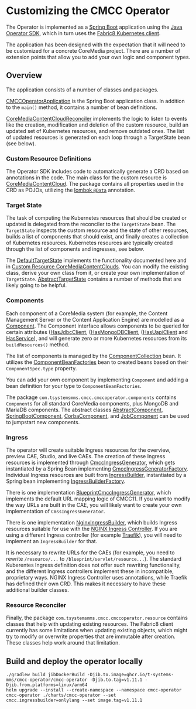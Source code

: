 # Customizing the CMCC Operator

The Operator is implemented as a [Spring Boot](https://spring.io/projects/spring-boot) application using the [Java Operator SDK](https://github.com/java-operator-sdk/java-operator-sdk), which in turn uses the [Fabric8 Kubernetes client](https://github.com/fabric8io/kubernetes-client).

The application has been designed with the expectation that it will need to be customized for a concrete CoreMedia project. There are a number of extension points that allow you to add your own logic and component types.

## Overview

The application consists of a number of classes and packages.

[CMCCOperatorApplication](../src/main/java/com/tsystemsmms/cmcc/cmccoperator/CMCCOperatorApplication.java) is the Spring Boot application class. In addition to the `main()` method, it contains a number of bean definitions.

[CoreMediaContentCloudReconciler](../src/main/java/com/tsystemsmms/cmcc/cmccoperator/CoreMediaContentCloudReconciler.java) implements the logic to listen to events like the creation, modification and deletion of the custom resource, build an updated set of Kubernetes resources, and remove outdated ones. The list of updated resources is generated on each loop through a TargetState bean (see below). 

### Custom Resource Definitions

The Operator SDK includes code to automatically generate a CRD based on annotations in the code. The main class for the custom resource is [CoreMediaContentCloud](../src/main/java/com/tsystemsmms/cmcc/cmccoperator/crds/CoreMediaContentCloud.java). The package contains all properties used in the CRD as POJOs, utilizing the [lombok `@Data`](https://projectlombok.org/features/Data) annotation.

### Target State

The task of computing the Kubernetes resources that should be created or updated is delegated from the reconciler to the `TargetState` bean. The `TargetState` inspects the custom resource and the state of other resources, builds a list of components that should exist, and finally creates a collection of Kubernetes resources. Kubernetes resources are typically created through the list of components and ingresses, see below.

The [DefaultTargetState](../src/main/java/com/tsystemsmms/cmcc/cmccoperator/targetstate/DefaultTargetState.java) implements the functionality documented here and in [Custom Resource CoreMediaContentClouds](custom-resource.md). You can modify the existing class, derive your own class from it, or create your own implementation of `TargetState`. [AbstractTargetState](../src/main/java/com/tsystemsmms/cmcc/cmccoperator/targetstate/AbstractTargetState.java) contains a number of methods that are likely going to be helpful.

### Components

Each component of a CoreMedia system (for example, the Content Management Server or the Content Application Engine) are modelled as a [Component](../src/main/java/com/tsystemsmms/cmcc/cmccoperator/components/Component.java). The Component interface allows components to be queried for certain attributes ([HasJdbcClient](../src/main/java/com/tsystemsmms/cmcc/cmccoperator/components/HasJdbcClient.java), ([HasMongoDBClient](../src/main/java/com/tsystemsmms/cmcc/cmccoperator/components/HasMongoDBClient.java), ([HasUapiClient](../src/main/java/com/tsystemsmms/cmcc/cmccoperator/components/HasUapiClient.java) and [HasService](../src/main/java/com/tsystemsmms/cmcc/cmccoperator/components/HasService.java)), and will generate zero or more Kubernetes resources from its `buildResources()` method.

The list of components is managed by the [ComponentCollection](../src/main/java/com/tsystemsmms/cmcc/cmccoperator/components/ComponentCollection.java) bean. It utilizes the [ComponentBeanFactories](../src/main/java/com/tsystemsmms/cmcc/cmccoperator/ComponentBeanFactories.java) bean to created beans based on their `ComponentSpec.type` property.

You can add your own component by implementing `Component` and adding a bean definition for your type to `ComponentBeanFactories`.

The package `com.tsystemsmms.cmcc.cmccoperator.components` contains `Component`s for all standard CoreMedia components, plus MongoDB and MariaDB components. The abstract classes [AbstractComponent](../src/main/java/com/tsystemsmms/cmcc/cmccoperator/components/AbstractComponent.java), [SpringBootComponent](../src/main/java/com/tsystemsmms/cmcc/cmccoperator/components/SpringBootComponent.java), [CorbaComponent](../src/main/java/com/tsystemsmms/cmcc/cmccoperator/components/corba/CorbaComponent.java), and [JobComponent](../src/main/java/com/tsystemsmms/cmcc/cmccoperator/components/job/JobComponent.java) can be used to jumpstart new components.

### Ingress

The operator will create suitable Ingress resources for the overview, preview CAE, Studio, and live CAEs. The creation of these Ingress resources is implemented through [CmccIngressGenerator](../src/main/java/com/tsystemsmms/cmcc/cmccoperator/ingress/CmccIngressGenerator.java), which gets instantiated by a Spring Bean implementing [CmccIngressGeneratorFactory](../src/main/java/com/tsystemsmms/cmcc/cmccoperator/ingress/CmccIngressGeneratorFactory.java). Individual Ingress resources are built from [IngressBuilder](../src/main/java/com/tsystemsmms/cmcc/cmccoperator/ingress/IngressBuilder.java), instantiated by a Spring bean implementing [IngressBuilderFactory](../src/main/java/com/tsystemsmms/cmcc/cmccoperator/ingress/IngressBuilderFactory.java).

There is one implementation [BlueprintCmccIngressGenerator](../src/main/java/com/tsystemsmms/cmcc/cmccoperator/ingress/BlueprintCmccIngressGenerator.java), which implements the default URL mapping logic of CMCC11. If you want to modify the way URLs are built in the CAE, you will likely want to create your own implementation of `CmssIngressGenerator`.

There is one implementation [NginxIngressBuilder](../src/main/java/com/tsystemsmms/cmcc/cmccoperator/ingress/NginxIngressBuilder.java), which builds Ingress resources suitable for use with the [NGINX Ingress Controller](https://kubernetes.github.io/ingress-nginx/). If you are using a different Ingress controller (for example [Traefik](https://doc.traefik.io/traefik/providers/kubernetes-ingress/)), you will need to implement an `IngressBuilder` for that.

It is necessary to rewrite URLs for the CAEs (for example, you need to rewrite `/resource/...` to `/blueprint/servlet/resource...`). The standard Kuberentes Ingress definition does not offer such rewriting functionality, and the different Ingress controllers implement these in incompatible, proprietary ways. NGINX Ingress Controller uses annotations, while Traefik has defined their own CRD. This makes it necessary to have these additional builder classes.

### Resource Reconciler

Finally, the package `com.tsystemsmms.cmcc.cmccoperator.resource` contains classes that help with updating existing resources. The Fabric8 client currently has some limitations when updating existing objects, which might try to modify or overwrite properties that are immutable after creation. These classes help work around that limitation.

## Build and deploy the operator locally

```shell
./gradlew build jibDockerBuild -Djib.to.image=ghcr.io/t-systems-mms/cmcc-operator/cmcc-operator -Djib.to.tag=v1.11.1 -Djib.from.platforms=linux/arm64
helm upgrade --install --create-namespace --namespace cmcc-operator cmcc-operator ./charts/cmcc-operator --set cmcc.ingressbuilder=onlylang --set image.tag=v1.11.1
```